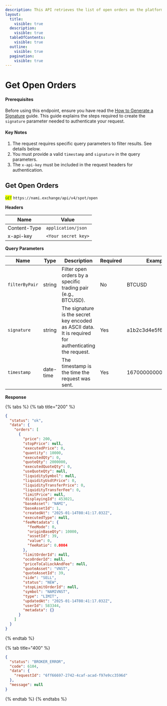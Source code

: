 ```yaml
---
description: This API retrieves the list of open orders on the platform.
layout:
  title:
    visible: true
  description:
    visible: true
  tableOfContents:
    visible: true
  outline:
    visible: true
  pagination:
    visible: true
---
```


# Get Open Orders

#### Prerequisites

Before using this endpoint, ensure you have read the [How to Generate a Signature](../../authentication.md) guide. This guide explains the steps required to create the `signature` parameter needed to authenticate your request.

#### Key Notes

1. The request requires specific query parameters to filter results. See details below.
2. You must provide a valid `timestamp` and `signature` in the query parameters.
3. The `x-api-key` must be included in the request headers for authentication.

## Get Open Orders

<mark style="color:green;">`GET`</mark> `https://nami.exchange/api/v4/spot/open`

**Headers**

| Name         | Value               |
| ------------ | ------------------- |
| Content-Type | `application/json`  |
| x-api-key    | `<Your secret key>` |

**Query Parameters**

| Name           | Type      | Description      | Required | Example               |
| -------------- | --------- | ----------------------------------------------------------------------------------------------------- | -------- | --------------------- |
| `filterByPair` | string    | Filter open orders by a specific trading pair (e.g., BTCUSD).                                         | No       | BTCUSD                |
| `signature`    | string    | The signature is the secret key encoded as ASCII data. It is required for authenticating the request. | Yes      | a1b2c3d4e5f6g7h8i9j0k |
| `timestamp`    | date-time | The timestamp is the time the request was sent.                                                       | Yes      | 1670000000000         |

**Response**

{% tabs %}
{% tab title="200" %}

```json
{
  "status": "ok",
  "data": {
    "orders": [
      {
        "price": 200,
        "stopPrice": null,
        "executedPrice": 0,
        "quantity": 10000,
        "executedQty": 0,
        "quoteQty": 2000000,
        "executedQuoteQty": 0,
        "useQuoteQty": null,
        "liquiditySymbol": null,
        "liquidityUsdtPrice": 0,
        "liquidityTransferPrice": 0,
        "liquidityTransferFee": 0,
        "limitPrice": null,
        "displayingId": 453021,
        "baseAsset": "NAMI",
        "baseAssetId": 1,
        "createdAt": "2025-01-14T08:41:17.032Z",
        "executedType": null,
        "feeMetadata": {
          "feeMode": 0,
          "originBaseQty": 10000,
          "assetId": 39,
          "value": 0,
          "feeRatio": 0.0004
        },
        "limitOrderId": null,
        "ocoOrderId": null,
        "priceToCalLockAndFee": null,
        "quoteAsset": "VNST",
        "quoteAssetId": 39,
        "side": "SELL",
        "status": "NEW",
        "stopLimitOrderId": null,
        "symbol": "NAMIVNST",
        "type": "LIMIT",
        "updatedAt": "2025-01-14T08:41:17.032Z",
        "userId": 583344,
        "metadata": {}
      }
    ]
  }
}
```

{% endtab %}

{% tab title="400" %}

```json
{
  "status": "BROKER_ERROR",
  "code": 6104,
  "data": {
    "requestId": "6ff66697-2742-4caf-acad-f97e9cc3596d"
  },
  "message": null
}
```

{% endtab %} {% endtabs %}
